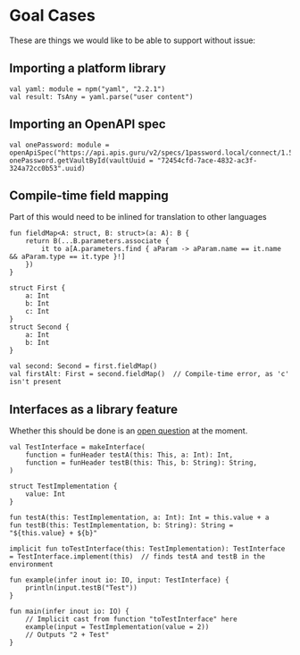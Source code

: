 # Goal Cases

These are things we would like to be able to support without issue:

## Importing a platform library

```thench
val yaml: module = npm("yaml", "2.2.1")
val result: TsAny = yaml.parse("user content")
```

## Importing an OpenAPI spec

```thench
val onePassword: module = openApiSpec("https://api.apis.guru/v2/specs/1password.local/connect/1.5.7/openapi.json")
onePassword.getVaultById(vaultUuid = "72454cfd-7ace-4832-ac3f-324a72cc0b53".uuid)
```

## Compile-time field mapping

Part of this would need to be inlined for translation to other languages

```thench
fun fieldMap<A: struct, B: struct>(a: A): B {
    return B(...B.parameters.associate {
        it to a[A.parameters.find { aParam -> aParam.name == it.name && aParam.type == it.type }!]
    })
}

struct First {
    a: Int
    b: Int
    c: Int
}
struct Second {
    a: Int
    b: Int
}

val second: Second = first.fieldMap()
val firstAlt: First = second.fieldMap()  // Compile-time error, as 'c' isn't present
```

## Interfaces as a library feature

Whether this should be done is an [open question](./open-questions.md#should-interfaces-have-first-class-support) at the moment.

```thench
val TestInterface = makeInterface(
    function = funHeader testA(this: This, a: Int): Int,
    function = funHeader testB(this: This, b: String): String,
)

struct TestImplementation {
    value: Int
}

fun testA(this: TestImplementation, a: Int): Int = this.value + a
fun testB(this: TestImplementation, b: String): String = "${this.value} + ${b}"

implicit fun toTestInterface(this: TestImplementation): TestInterface = TestInterface.implement(this)  // finds testA and testB in the environment

fun example(infer inout io: IO, input: TestInterface) {
    println(input.testB("Test"))
}

fun main(infer inout io: IO) {
    // Implicit cast from function "toTestInterface" here
    example(input = TestImplementation(value = 2))
    // Outputs "2 + Test"
}
```